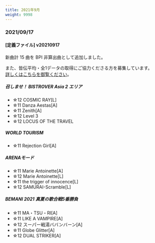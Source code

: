 ```yaml
---
title: 2021年9月
weight: 9998
---
```


### 2021/09/17

#### [定義ファイル] v20210917

新曲計 15 曲を BPI 非算出曲として追加しました。  

また、皆伝平均・全1データの取得にご協力くださる方を募集しています。  
[詳しくはこちらを御覧ください](/other/voluntary/)。

##### 召しませ！ BISTROVER Asia 2 エリア

- ☆12 COSMIC RAY[L]
- ☆11 Danza Aestas[A]
- ☆11 Zenith[A]
- ☆12 Level 3
- ☆12 LOCUS OF THE TRAVEL

##### WORLD TOURISM

- ☆11 Rejection Girl[A]

##### ARENAモード

- ☆11 Marie Antoinette[A]
- ☆12 Marie Antoinette[L]
- ☆11 the trigger of innocence[L]
- ☆12 SAMURAI-Scramble[L]

##### BEMANI 2021 真夏の歌合戦5番勝負

- ☆11 MA・TSU・RI[A]
- ☆11 LIKE A VAMPIRE[A]
- ☆12 スーパー戦湯ババンバーン[A]
- ☆11 Globe Glitter[A]
- ☆12 DUAL STRIKER[A]
